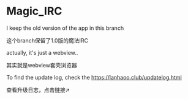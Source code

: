 # Magic_IRC
I keep the old version of the app in this branch

这个branch保留了1.0版的魔法IRC


actually, it's just a webview..

其实就是webview套壳浏览器


To find the update log, check the https://lanhaoo.club/updatelog.html

查看升级日志，点击链接↗
